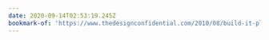 ```yaml
---
date: 2020-09-14T02:53:19.245Z
bookmark-of: 'https://www.thedesignconfidential.com/2010/08/build-it-plans-low-loft-bunk/'
---
```


